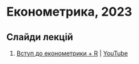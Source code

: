 # Економетрика, 2023

## Слайди лекцій

1. [Вступ до економетрики + R](https://raw.githack.com/Aranaur/ECON23/master/lecture/01.html) | [YouTube](https://www.youtube.com/watch?v=yNX6SL4dmA0)